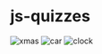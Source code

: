 # js-quizzes

![xmas](https://user-images.githubusercontent.com/43881104/227844813-b83b7aaf-93f6-4091-a611-903a1fef7396.png)
![car](https://user-images.githubusercontent.com/43881104/227844820-437269f8-873d-41ba-ad89-7cff8af2716a.png)
![clock](https://user-images.githubusercontent.com/43881104/227844823-edea72b0-2b10-4fca-b499-bb593291af21.png)
